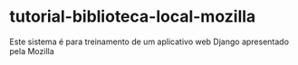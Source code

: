 # tutorial-biblioteca-local-mozilla
Este sistema é para treinamento de um aplicativo web Django apresentado pela Mozilla
